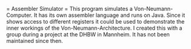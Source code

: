 = Assembler Simulator =
This program simulates a Von-Neumann-Computer. It has its own assembler language and runs on Java.
Since it shows access to different registers it could be used to demonstrate the inner workings of the Von-Neumann-Architecture.
I created this with a group during a project at the DHBW in Mannheim. It has not been maintained since then.
